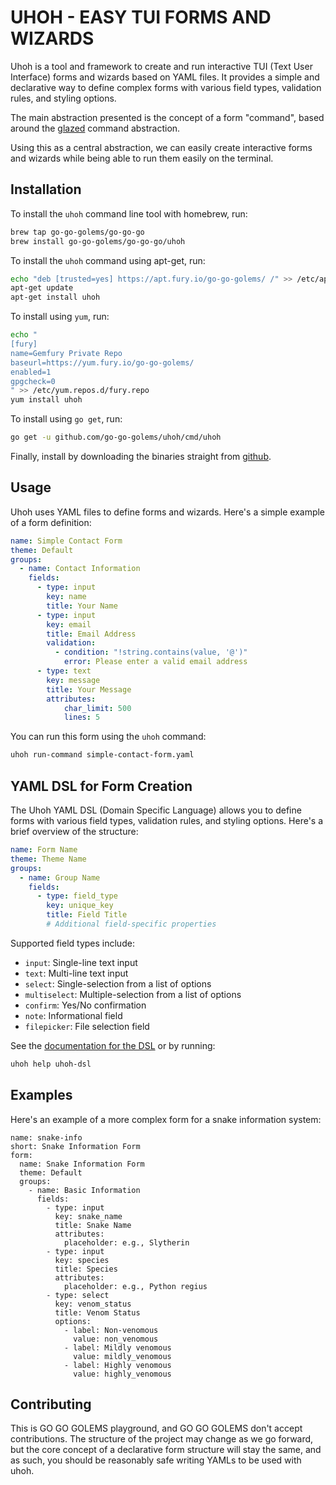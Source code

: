 # UHOH - EASY TUI FORMS AND WIZARDS

Uhoh is a tool and framework to create and run interactive TUI (Text User Interface) forms and wizards based on YAML files. It provides a simple and declarative way to define complex forms with various field types, validation rules, and styling options.

The main abstraction presented is the concept of a form "command", based around the [glazed](https://github.com/go-go-golems/glazed) command abstraction.

Using this as a central abstraction, we can easily create interactive forms and wizards while being able to run them easily on the terminal.

## Installation

To install the `uhoh` command line tool with homebrew, run:

```bash
brew tap go-go-golems/go-go-go
brew install go-go-golems/go-go-go/uhoh
```

To install the `uhoh` command using apt-get, run:

```bash
echo "deb [trusted=yes] https://apt.fury.io/go-go-golems/ /" >> /etc/apt/sources.list.d/fury.list
apt-get update
apt-get install uhoh
```

To install using `yum`, run:

```bash
echo "
[fury]
name=Gemfury Private Repo
baseurl=https://yum.fury.io/go-go-golems/
enabled=1
gpgcheck=0
" >> /etc/yum.repos.d/fury.repo
yum install uhoh
```

To install using `go get`, run:

```bash
go get -u github.com/go-go-golems/uhoh/cmd/uhoh
```

Finally, install by downloading the binaries straight from [github](https://github.com/go-go-golems/uhoh/releases).

## Usage

Uhoh uses YAML files to define forms and wizards. Here's a simple example of a form definition:

```yaml
name: Simple Contact Form
theme: Default
groups:
  - name: Contact Information
    fields:
      - type: input
        key: name
        title: Your Name
      - type: input
        key: email
        title: Email Address
        validation:
          - condition: "!string.contains(value, '@')"
            error: Please enter a valid email address
      - type: text
        key: message
        title: Your Message
        attributes:
            char_limit: 500
            lines: 5
```

You can run this form using the `uhoh` command:

```bash
uhoh run-command simple-contact-form.yaml
```

## YAML DSL for Form Creation

The Uhoh YAML DSL (Domain Specific Language) allows you to define forms with various field types, validation rules, and styling options. Here's a brief overview of the structure:

```yaml
name: Form Name
theme: Theme Name
groups:
  - name: Group Name
    fields:
      - type: field_type
        key: unique_key
        title: Field Title
        # Additional field-specific properties
```

Supported field types include:
- `input`: Single-line text input
- `text`: Multi-line text input
- `select`: Single-selection from a list of options
- `multiselect`: Multiple-selection from a list of options
- `confirm`: Yes/No confirmation
- `note`: Informational field
- `filepicker`: File selection field

See the [documentation for the DSL](pkg/doc/topics/uhoh-dsl.md) or by running:

```bash
uhoh help uhoh-dsl
```

## Examples

Here's an example of a more complex form for a snake information system:

```
name: snake-info
short: Snake Information Form
form:
  name: Snake Information Form
  theme: Default
  groups:
    - name: Basic Information
      fields:
        - type: input
          key: snake_name
          title: Snake Name
          attributes:
            placeholder: e.g., Slytherin
        - type: input
          key: species
          title: Species
          attributes:
            placeholder: e.g., Python regius
        - type: select
          key: venom_status
          title: Venom Status
          options:
            - label: Non-venomous
              value: non_venomous
            - label: Mildly venomous
              value: mildly_venomous
            - label: Highly venomous
              value: highly_venomous
```

## Contributing

This is GO GO GOLEMS playground, and GO GO GOLEMS don't accept contributions. 
The structure of the project may change as we go forward, but
the core concept of a declarative form structure will stay the same,
and as such, you should be reasonably safe writing YAMLs to be used with uhoh.
